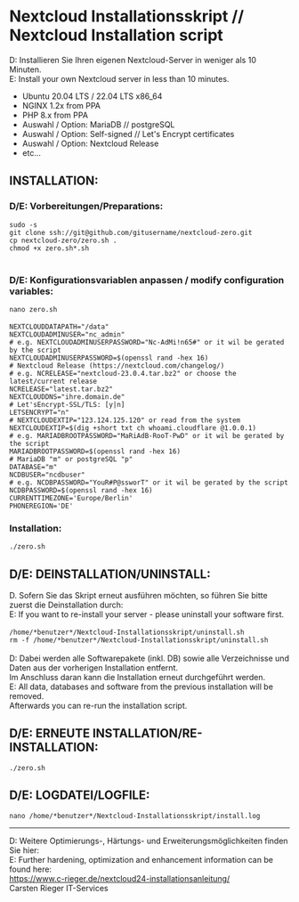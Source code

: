 # Nextcloud Installationsskript // Nextcloud Installation script
D: Installieren Sie Ihren eigenen Nextcloud-Server in weniger als 10 Minuten.<br>
E: Install your own Nextcloud server in less than 10 minutes.

* Ubuntu 20.04 LTS / 22.04 LTS x86_64
* NGINX 1.2x from PPA
* PHP 8.x from PPA
* Auswahl / Option: MariaDB // postgreSQL
* Auswahl / Option: Self-signed // Let's Encrypt certificates
* Auswahl / Option: Nextcloud Release
* etc...

<h2>INSTALLATION:</h2>
<h3>D/E: Vorbereitungen/Preparations:</h3>
<code>sudo -s</code><br>
<code>git clone ssh://git@github.com/gitusername/nextcloud-zero.git</code><br>
<code>cp nextcloud-zero/zero.sh .</code><br>
<code>chmod +x zero.sh*.sh</code><br> <br>
<h3>D/E: Konfigurationsvariablen anpassen / modify configuration variables:</h3></code>
<code>nano zero.sh</code><br> <br>
<code>NEXTCLOUDDATAPATH="/data"</code><br>
<code>NEXTCLOUDADMINUSER="nc_admin"</code><br>
<code># e.g. NEXTCLOUDADMINUSERPASSWORD="Nc-AdMi!n65#" or it wil be gerated by the script</code><br>
<code>NEXTCLOUDADMINUSERPASSWORD=$(openssl rand -hex 16)</code><br>
<code># Nextcloud Release (https://nextcloud.com/changelog/)</code><br>
<code># e.g. NCRELEASE="nextcloud-23.0.4.tar.bz2" or choose the latest/current release</code><br>
<code>NCRELEASE="latest.tar.bz2"</code><br>
<code>NEXTCLOUDDNS="ihre.domain.de"</code><br>
<code># Let'sEncrypt-SSL/TLS: [y|n]</code><br>
<code>LETSENCRYPT="n"</code><br>
<code># NEXTCLOUDEXTIP="123.124.125.120" or read from the system</code><br>
<code>NEXTCLOUDEXTIP=$(dig +short txt ch whoami.cloudflare @1.0.0.1)</code><br>
<code># e.g. MARIADBROOTPASSWORD="MaRiAdB-RooT-PwD" or it wil be gerated by the script</code><br>
<code>MARIADBROOTPASSWORD=$(openssl rand -hex 16)</code><br>
<code># MariaDB "m" or postgreSQL "p"</code><br>
<code>DATABASE="m"</code><br>
<code>NCDBUSER="ncdbuser"</code><br>
<code># e.g. NCDBPASSWORD="YouR#P@ssworT" or it wil be gerated by the script</code><br>
<code>NCDBPASSWORD=$(openssl rand -hex 16)</code><br>
<code>CURRENTTIMEZONE='Europe/Berlin'</code><br>
<code>PHONEREGION='DE'</code><br>
<h3>Installation:</h3>
<code>./zero.sh</code>
<h2>D/E: DEINSTALLATION/UNINSTALL:</h2>
D. Sofern Sie das Skript erneut ausführen möchten, so führen Sie bitte zuerst die Deinstallation durch:<br>
E: If you want to re-install your server - please uninstall your software first.<br> <br>
<code>/home/*benutzer*/Nextcloud-Installationsskript/uninstall.sh</code><br>
<code>rm -f /home/*benutzer*/Nextcloud-Installationsskript/uninstall.sh</code><br> <br>
D: Dabei werden alle Softwarepakete (inkl. DB) sowie alle Verzeichnisse und Daten aus der vorherigen Installation entfernt.<br>
Im Anschluss daran kann die Installation erneut durchgeführt werden.<br>
E: All data, databases and software from the previous installation will be removed.<br>Afterwards you can re-run the installation script.<br>
<h2>D/E: ERNEUTE INSTALLATION/RE-INSTALLATION:</h2>
<code>./zero.sh</code><br>
<h2>D/E: LOGDATEI/LOGFILE:</h2>
<code>nano /home/*benutzer*/Nextcloud-Installationsskript/install.log</code><br>

-----------------------------------------------------------------------------------

D: Weitere Optimierungs-, Härtungs- und Erweiterungsmöglichkeiten finden Sie hier:<br>
E: Further hardening, optimization and enhancement information can be found here:<br>
https://www.c-rieger.de/nextcloud24-installationsanleitung/<br>
Carsten Rieger IT-Services
